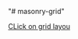 "# masonry-grid" 

[CLick on grid layou](https://v1taliy.github.io/masonry-grid/blob/master/grid-index.html)
